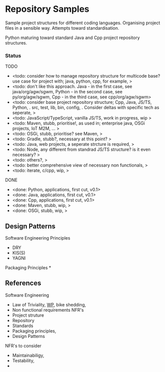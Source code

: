 # Repository Samples

Sample project structures for different coding languages. Organising project files in a sensible way. Attempts toward standardisation.

Python maturing toward standard Java and Cpp project repository structures.

### Status

TODO
* <todo: consider how to manage repository structure for multicode base? use case for project with; java, python, cpp, for example,  >
* <todo: don't like this approach. Java - in the first case, see java/org/agw/sgwm, Python - in the second case, see py/org/agw/sgwm, Cpp - in the third case, see cpp/org/agw/sgwm> 
* <todo: consider base project repository structure; Cpp, Java, JS/TS, Python, . src, test, lib, bin, config, . Consider deltas with specific tech as seperate, >
* <todo: JavaScript/TypeScript, vanilla JS/TS, work in progress, wip >
* <todo: Maven, stubb, prioritise!, as used in; enterprise java, OSGi projects, IoT M2M, ... >
* <todo: OSGi, stubb, prioritise? see Maven, >
* <todo: Gradle, stubb?, necessary at this point? >
* <todo: Java, web projects, a seperate strcture is required, >
* <todo: Node, any different from standrad JS/TS structure? is it even necessary? >
* <todo: others?, >
* <todo: better comprehensive view of necessary non functionals, >
* <todo: iterate, c/cpp, wip, >

DONE
* <done: Python, applications, first cut, v0.1>
* <done: Java, applications, first cut, v0.1>
* <done: Cpp, applications, first cut, v0.1>
* <done: Maven, stubb, wip, >
* <done: OSGi, stubb, wip, >

## Design Patterns

Software Engineering Principles 
* DRY
* KIS(S)
* YAGNI

Packaging Principles
* 

## References

Software Engineering 
* Law of Triviality, [WP](https://en.wikipedia.org/wiki/Law_of_triviality), bike shedding, 
* Non functional requirements NFR's
* Project struture
* Repository
* Standards
* Packaging principles,
* Design Patterns 

NFR's to consider
* Maintainabiligy, 
* Testability, 
* 
